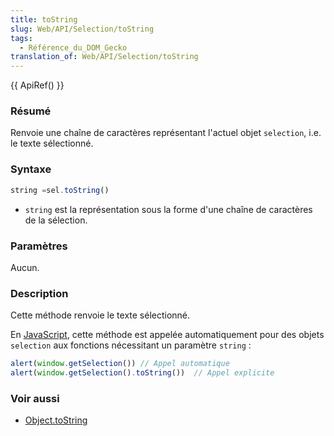 ```yaml
---
title: toString
slug: Web/API/Selection/toString
tags:
  - Référence_du_DOM_Gecko
translation_of: Web/API/Selection/toString
---
```

{{ ApiRef() }}

### Résumé

Renvoie une chaîne de caractères représentant l'actuel objet `selection`, i.e. le texte sélectionné.

### Syntaxe

```js
string =sel.toString()
```

- `string` est la représentation sous la forme d'une chaîne de caractères de la sélection.

### Paramètres

Aucun.

### Description

Cette méthode renvoie le texte sélectionné.

En [JavaScript](fr/JavaScript), cette méthode est appelée automatiquement pour des objets `selection` aux fonctions nécessitant un paramètre `string`&nbsp;:

```js
alert(window.getSelection()) // Appel automatique
alert(window.getSelection().toString())  // Appel explicite
```

### Voir aussi

- [Object.toString](fr/R%c3%a9f%c3%a9rence_de_JavaScript_1.5_Core/Objets_globaux/Object/toString)
